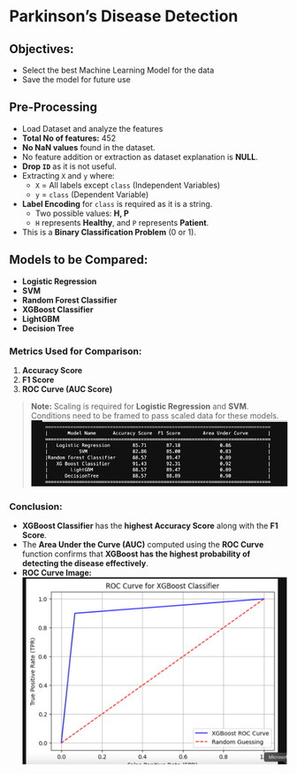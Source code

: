 # Parkinson’s Disease Detection

## Objectives:
- Select the best Machine Learning Model for the data
- Save the model for future use

## Pre-Processing
- Load Dataset and analyze the features
- **Total No of features:** 452
- **No NaN values** found in the dataset.
- No feature addition or extraction as dataset explanation is **NULL**.
- **Drop `ID`** as it is not useful.
- Extracting `X` and `y` where:
  - `X` = All labels except `class` (Independent Variables)
  - `y` = `class` (Dependent Variable)
- **Label Encoding** for `class` is required as it is a string.  
  - Two possible values: **H, P**
  - `H` represents **Healthy**, and `P` represents **Patient**.
- This is a **Binary Classification Problem** (0 or 1).

## Models to be Compared:
- **Logistic Regression**
- **SVM**
- **Random Forest Classifier**
- **XGBoost Classifier**
- **LightGBM**
- **Decision Tree**

### Metrics Used for Comparison:
1. **Accuracy Score**
2. **F1 Score**
3. **ROC Curve (AUC Score)**

> **Note:** Scaling is required for **Logistic Regression** and **SVM**.  
> Conditions need to be framed to pass scaled data for these models.
![Acc Score](images/accuracy_scores.png)


### Conclusion:
- **XGBoost Classifier** has the **highest Accuracy Score** along with the **F1 Score**.
- The **Area Under the Curve (AUC)** computed using the **ROC Curve** function confirms that **XGBoost has the highest probability of detecting the disease effectively**.
- **ROC Curve Image:**  
![ROC Curve](images/roc_curve_xgboost.png)
